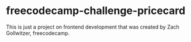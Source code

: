 # freecodecamp-challenge-pricecard
This is just a project on frontend development that was created by  Zach Gollwitzer, freecodecamp.
